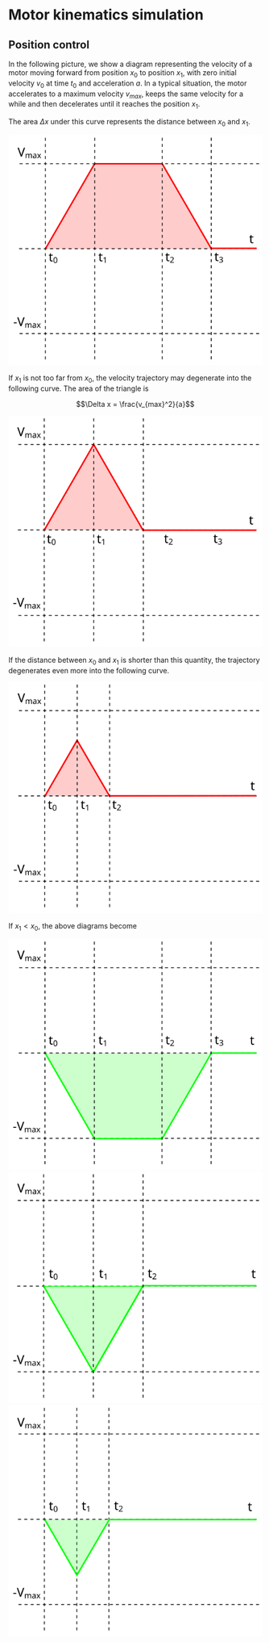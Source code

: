# Motor kinematics simulation

## Position control

In the following picture, we show a diagram representing the velocity of a motor moving forward from position $x_0$ to position $x_1$, with zero initial velocity $v_0$ at time $t_0$ and acceleration $a$. In a typical situation, the motor accelerates to a maximum velocity $v_{max}$, keeps the same velocity for a while and then decelerates until it reaches the position $x_1$.

The area $\Delta x$ under this curve represents the distance between $x_0$ and $x_1$.

<img src="images/forward_1.svg">

If $x_1$ is not too far from $x_0$, the velocity trajectory may degenerate into the following curve. The area of the triangle is

$$\Delta x = \frac{v_{max}^2}{a}$$

<img src="images/forward_2.svg">

If the distance between $x_0$ and $x_1$ is shorter than this quantity, the trajectory degenerates even more into the following curve.

<img src="images/forward_3.svg">

If $x_1<x_0$, the above diagrams become

<img src="images/reverse_1.svg">
<img src="images/reverse_2.svg">
<img src="images/reverse_3.svg">
